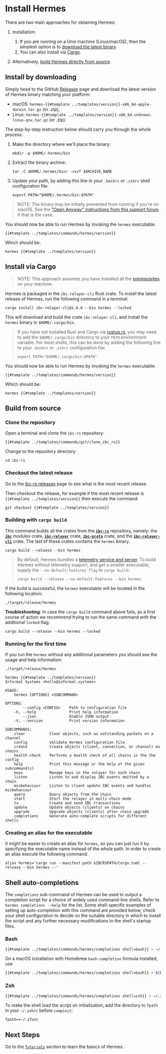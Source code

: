 # Install Hermes

There are two main approaches for obtaining Hermes:

1.  Installation:

    1.  If you are running on a Unix machine (Linux/macOS), then the simplest
        option is to [download the latest binary](#install-by-downloading).
    2.  You can also install via [Cargo](#install-via-cargo).

2.  Alternatively, [build Hermes directly from source](#build-from-source).

## Install by downloading

Simply head to the GitHub [Releases][releases] page and download the latest
version of Hermes binary matching your platform:

*   macOS: `hermes-{{#template ../templates/version}}-x86_64-apple-darwin.tar.gz`
    (or .zip),
*   Linux:
    `hermes-{{#template ../templates/version}}-x86_64-unknown-linux-gnu.tar.gz`
    (or .zip).

The step-by-step instruction below should carry you through the whole process:

1.  Make the directory where we'll place the binary:

    ```shell
    mkdir -p $HOME/.hermes/bin
    ```

2.  Extract the binary archive:

    ```shell
    tar -C $HOME/.hermes/bin/ -vxzf $ARCHIVE_NAME
    ```

3.  Update your path, by adding this line in your `.bashrc` or `.zshrc` shell
    configuration file:
    ```shell
    export PATH="$HOME/.hermes/bin:$PATH"
    ```

> NOTE: The binary may be initially prevented from running if you're on macOS.
> See the ["Open Anyway" instructions from this support forum][developer-app] if
> that is the case.

You should now be able to run Hermes by invoking the `hermes` executable.

```shell
{{#template ../templates/commands/hermes/version}}
```

Which should be:

    hermes {{#template ../templates/version}}

## Install via Cargo

> NOTE: This approach assumes you have installed all the
> [prerequisites](./pre-requisites.md) on your machine.

Hermes is packaged in the `ibc-relayer-cli` Rust crate. To install the latest
release of Hermes, run the following command in a terminal:

```shell
cargo install ibc-relayer-cli@1.0.0 --bin hermes --locked
```

This will download and build the crate `ibc-relayer-cli`, and install the
`hermes` binary in `$HOME/.cargo/bin`.

> If you have not installed Rust and Cargo via [rustup.rs](https://rustup.rs),
> you may need to add the `$HOME/.cargo/bin` directory to your `PATH`
> environment variable. For most shells, this can be done by adding the
> following line to your `.bashrc` or `.zshrc` configuration file:
>
> ```shell
> export PATH="$HOME/.cargo/bin:$PATH"
> ```

You should now be able to run Hermes by invoking the `hermes` executable.

```shell
{{#template ../templates/commands/hermes/version}}
```

Which should be:

    hermes {{#template ../templates/version}}

## Build from source

### Clone the repository

Open a terminal and clone the `ibc-rs` repository:

```shell
{{#template ../templates/commands/git/clone_ibc_rs}}
```

Change to the repository directory

```shell
cd ibc-rs
```

### Checkout the latest release

Go to the [ibc-rs releases](https://github.com/informalsystems/ibc-rs/releases)
page to see what is the most recent release.

Then checkout the release, for example if the most recent release is
`{{#template ../templates/version}}` then execute the command:

```shell
git checkout {{#template ../templates/version}}
```

### Building with `cargo build`

This command builds all the crates from the
[**`ibc-rs`**](https://github.com/informalsystems/ibc-rs) repository, namely:
the [**`ibc`**](https://github.com/informalsystems/ibc-rs/tree/master/modules)
modules crate,
[**`ibc-relayer`**](https://github.com/informalsystems/ibc-rs/tree/master/relayer)
crate,
[**`ibc-proto`**](https://github.com/informalsystems/ibc-rs/tree/master/proto)
crate, and the
[**`ibc-relayer-cli`**](https://github.com/informalsystems/ibc-rs/tree/master/relayer-cli)
crate. The last of these crates contains the `hermes` binary.

```shell
cargo build --release --bin hermes
```

<a name="telemetry-support"></a>

> By default, Hermes bundles a
> [telemetry service and server](../documentation/telemetry/index.md). To build
> Hermes without telemetry support, and get a smaller executable, supply the
> `--no-default-features flag` to `cargo build`:
>
> ```shell
> cargo build --release --no-default-features --bin hermes
> ```

If the build is successful, the `hermes` executable will be located in the
following location:

```shell
./target/release/hermes
```

**Troubleshooting**: In case the `cargo build` command above fails, as a first
course of action we recommend trying to run the same command with the additional
`locked` flag:

```shell
cargo build --release --bin hermes --locked
```

### Running for the first time

If you run the `hermes` without any additional parameters you should see the
usage and help information:

```shell
./target/release/hermes
```

    hermes {{#template ../templates/version}}
    Informal Systems <hello@informal.systems>

    USAGE:
        hermes [OPTIONS] <SUBCOMMAND>

    OPTIONS:
            --config <CONFIG>    Path to configuration file
        -h, --help               Print help information
            --json               Enable JSON output
        -V, --version            Print version information

    SUBCOMMANDS:
        clear           Clear objects, such as outstanding packets on a channel
        config          Validate Hermes configuration file
        create          Create objects (client, connection, or channel) on chains
        health-check    Performs a health check of all chains in the the config
        help            Print this message or the help of the given subcommand(s)
        keys            Manage keys in the relayer for each chain
        listen          Listen to and display IBC events emitted by a chain
        misbehaviour    Listen to client update IBC events and handles misbehaviour
        query           Query objects from the chain
        start           Start the relayer in multi-chain mode
        tx              Create and send IBC transactions
        update          Update objects (clients) on chains
        upgrade         Upgrade objects (clients) after chain upgrade
        completions     Generate auto-complete scripts for different shells

### Creating an alias for the executable

It might be easier to create an alias for `hermes`, so you can just run it by
specifying the executable name instead of the whole path. In order to create an
alias execute the following command:

```shell
alias hermes='cargo run --manifest-path $IBCRSPATH/Cargo.toml --release --bin hermes --'
```

## Shell auto-completions

The `completions` sub-command of Hermes can be used to output a completion
script for a choice of widely used command-line shells. Refer to
`hermes completions --help` for the list. Some shell-specific examples of
setting up auto-completion with this command are provided below; check your
shell configuration to decide on the suitable directory in which to install the
script and any further necessary modifications to the shell's startup files.

### Bash

```sh
{{#template ../templates/commands/hermes/completions shell=bash}} > ~/.local/share/bash-completion/completions/hermes
```

On a macOS installation with Homebrew `bash-completion` formula installed, use

```sh
{{#template ../templates/commands/hermes/completions shell=bash}} > $(brew --prefix)/etc/bash_completion.d/hermes.bash-completion
```

### Zsh

```sh
{{#template ../templates/commands/hermes/completions shell=zsh}} > ~/.zfunc/_hermes
```

To make the shell load the script on initialization, add the directory to
`fpath` in your `~/.zshrc` before `compinit`:

    fpath+=~/.zfunc

## Next Steps

Go to the [`Tutorials`](../tutorials/index.md) section to learn the basics of
Hermes.

[releases]: https://github.com/informalsystems/ibc-rs/releases

[developer-app]: https://support.apple.com/HT202491
